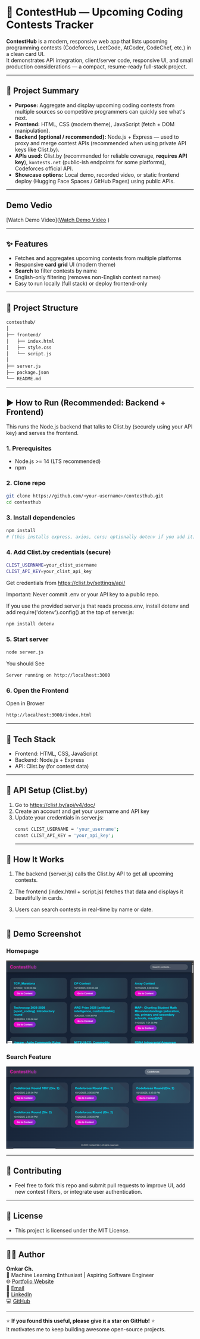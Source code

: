 # 🚀 ContestHub — Upcoming Coding Contests Tracker

**ContestHub** is a modern, responsive web app that lists upcoming programming contests (Codeforces, LeetCode, AtCoder, CodeChef, etc.) in a clean card UI.  
It demonstrates API integration, client/server code, responsive UI, and small production considerations — a compact, resume-ready full-stack project.

---

## 🔎 Project Summary

- **Purpose:** Aggregate and display upcoming coding contests from multiple sources so competitive programmers can quickly see what's next.
- **Frontend:** HTML, CSS (modern theme), JavaScript (fetch + DOM manipulation).
- **Backend (optional / recommended):** Node.js + Express — used to proxy and merge contest APIs (recommended when using private API keys like Clist.by).
- **APIs used:** Clist.by (recommended for reliable coverage, **requires API key**), `kontests.net` (public-ish endpoints for some platforms), Codeforces official API.
- **Showcase options:** Local demo, recorded video, or static frontend deploy (Hugging Face Spaces / GitHub Pages) using public APIs.

---
## Demo Vedio
[Watch Demo Video]([Watch Demo Video](https://drive.google.com/your-video-link)
)

---

## ✨ Features

- Fetches and aggregates upcoming contests from multiple platforms
- Responsive **card grid** UI (modern theme)
- **Search** to filter contests by name
- English-only filtering (removes non-English contest names)
- Easy to run locally (full stack) or deploy frontend-only

---

## 📁 Project Structure

```bash
contesthub/
│
├── frontend/
│   ├── index.html
│   ├── style.css
│   └── script.js
│
├── server.js
├── package.json
└── README.md
```

---

## ▶️ How to Run (Recommended: Backend + Frontend)

This runs the Node.js backend that talks to Clist.by (securely using your API key) and serves the frontend.

### 1. Prerequisites

- Node.js >= 14 (LTS recommended)
- npm

### 2. Clone repo

```bash
git clone https://github.com/<your-username>/contesthub.git
cd contesthub
```
###  3. Install dependencies
```bash
npm install
# (this installs express, axios, cors; optionally dotenv if you add it)
```
### 4. Add Clist.by credentials (secure)
```bash
CLIST_USERNAME=your_clist_username
CLIST_API_KEY=your_clist_api_key
```
Get credentials from https://clist.by/settings/api/

Important: Never commit .env or your API key to a public repo.

If you use the provided server.js that reads process.env, install dotenv and add require('dotenv').config() at the top of server.js:
```bash
npm install dotenv

```
### 5. Start server
```bash
node server.js
```
You should See
```bash
Server running on http://localhost:3000

```
### 6. Open the Frontend
Open in Brower
```bash
http://localhost:3000/index.html

```
---
## 🧩 Tech Stack
- Frontend: HTML, CSS, JavaScript
- Backend: Node.js + Express
- API: Clist.by (for contest data)

---
## 🔑 API Setup (Clist.by)
1. Go to https://clist.by/api/v4/doc/
2. Create an account and get your username and API key
3. Update your credentials in server.js:
   ```bash
   const CLIST_USERNAME = 'your_username';
   const CLIST_API_KEY = 'your_api_key';
   ```
   ---
## 🧭 How It Works
1. The backend (server.js) calls the Clist.by API to get all upcoming contests.
2. The frontend (index.html + script.js) fetches that data and displays it beautifully in cards.
3. Users can search contests in real-time by name or date.
   
   ---
   
## 📸 Demo Screenshot
### Homepage
![Homepage](assets/Homepage.png)

### Search Feature
![Search](assets/search.png)


---

 ## 🤝 Contributing
   - Feel free to fork this repo and submit pull requests to improve UI, add new contest filters, or integrate user authentication.
   
---

## 📜 License
   - This project is licensed under the MIT License.
   
---

## 👨‍💻 Author

**Omkar Ch.**  
💼 Machine Learning Enthusiast | Aspiring Software Engineer  
🌐 [Portfolio Website](https://omkar-ai-vision.lovable.app/)  
📧 [Email](mailto:chomkar1872@gmail.com)  
🔗 [LinkedIn](https://www.linkedin.com/in/omkar1872/)  
💻 [GitHub](https://github.com/omkar1872)

---

⭐ **If you found this useful, please give it a star on GitHub!** ⭐  
It motivates me to keep building awesome open-source projects.






  
